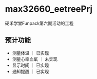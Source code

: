 # max32660_eetreePrj

硬禾学堂Funpack第六期活动的工程

## 预计功能

* 测量体温      ｜ 已实现
* 测量心率血氧  ｜ 未实现
* 显示时间     ｜ 已实现
* 通知提醒     ｜ 已实现
